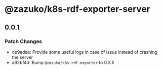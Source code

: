 # @zazuko/k8s-rdf-exporter-server

## 0.0.1

### Patch Changes

- de9adae: Provide some useful logs in case of issue instead of crashing the server
- a62bf4d: Bump `@zazuko/k8s-rdf-exporter` to 0.3.5
